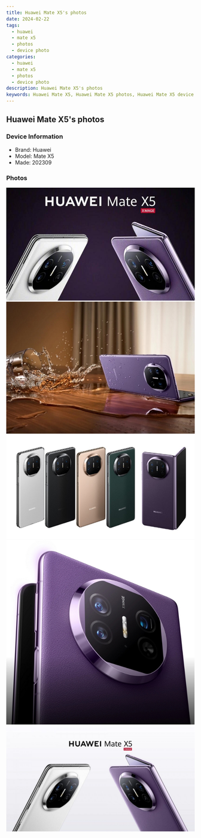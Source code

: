 ```yaml
---
title: Huawei Mate X5's photos
date: 2024-02-22
tags: 
  - huawei
  - mate x5
  - photos
  - device photo
categories: 
  - huawei
  - mate x5
  - photos
  - device photo
description: Huawei Mate X5's photos
keywords: Huawei Mate X5, Huawei Mate X5 photos, Huawei Mate X5 device photo
---
```


## Huawei Mate X5's photos

### Device Information

- Brand: Huawei
- Model: Mate X5
- Made: 202309

### Photos

![/images/best-assets/devices/huawei/huawei-mate-x5/1.jpg](/images/best-assets/devices/huawei/huawei-mate-x5/1.jpg)
![/images/best-assets/devices/huawei/huawei-mate-x5/2.jpg](/images/best-assets/devices/huawei/huawei-mate-x5/2.jpg)
![/images/best-assets/devices/huawei/huawei-mate-x5/3.jpg](/images/best-assets/devices/huawei/huawei-mate-x5/3.jpg)
![/images/best-assets/devices/huawei/huawei-mate-x5/4.jpg](/images/best-assets/devices/huawei/huawei-mate-x5/4.jpg)
![/images/best-assets/devices/huawei/huawei-mate-x5/5.jpg](/images/best-assets/devices/huawei/huawei-mate-x5/5.jpg)
